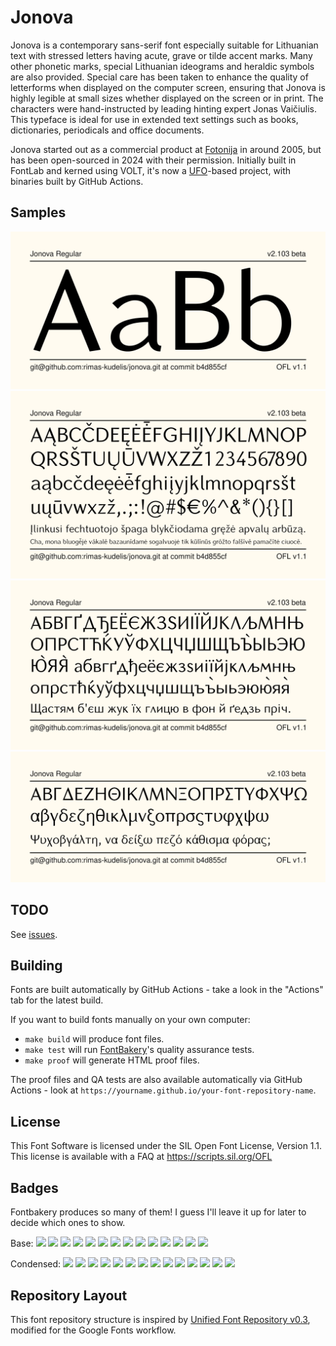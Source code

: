 # Jonova

Jonova is a contemporary sans-serif font especially suitable for Lithuanian text with stressed letters having acute, grave or tilde accent marks. Many other phonetic marks, special Lithuanian ideograms and heraldic symbols are also provided. Special care has been taken to enhance the quality of letterforms when displayed on the computer screen, ensuring that Jonova is highly legible at small sizes whether displayed on the screen or in print. The characters were hand-instructed by leading hinting expert Jonas Vaičiulis. This typeface is ideal for use in extended text settings such as books, dictionaries, periodicals and office documents.

Jonova started out as a commercial product at [Fotonija](https://www.fotonija.lt) in around 2005, but has been open-sourced in 2024 with their permission. Initially built in FontLab and kerned using VOLT, it's now a [UFO](https://unifiedfontobject.org/)-based project, with binaries built by GitHub Actions.

## Samples

![Sample Image](documentation/image1.png)
![Latin alphabet sample image](documentation/image2.png)
![Cyrillic alphabet sample image](documentation/image3.png)
![Greek alphabet sample image](documentation/image4.png)

## TODO

See [issues](https://github.com/rimas-kudelis/jonova/issues).

## Building

Fonts are built automatically by GitHub Actions - take a look in the "Actions" tab for the latest build.

If you want to build fonts manually on your own computer:

* `make build` will produce font files.
* `make test` will run [FontBakery](https://github.com/rimas-kudelis/fontbakery)'s quality assurance tests.
* `make proof` will generate HTML proof files.

The proof files and QA tests are also available automatically via GitHub Actions - look at `https://yourname.github.io/your-font-repository-name`.

## License

This Font Software is licensed under the SIL Open Font License, Version 1.1.
This license is available with a FAQ at
https://scripts.sil.org/OFL

## Badges

Fontbakery produces so many of them! I guess I'll leave it up for later to decide which ones to show.

Base:
[![][Jonova Fontbakery QA]](https://rimas-kudelis.github.io/jonova/fontbakery/Jonova/fontbakery-report.html)
[![][Jonova Universal Profile Checks]](https://rimas-kudelis.github.io/jonova/fontbakery/Jonova/fontbakery-report.html)
[![][Jonova Outline Checks]](https://rimas-kudelis.github.io/jonova/fontbakery/Jonova/fontbakery-report.html)
[![][Jonova Shaping Checks]](https://rimas-kudelis.github.io/jonova/fontbakery/Jonova/fontbakery-report.html)
[![][Jonova Article Checks]](https://rimas-kudelis.github.io/jonova/fontbakery/Jonova/fontbakery-report.html)
[![][Jonova Description Checks]](https://rimas-kudelis.github.io/jonova/fontbakery/Jonova/fontbakery-report.html)
[![][Jonova Family Checks]](https://rimas-kudelis.github.io/jonova/fontbakery/Jonova/fontbakery-report.html)
[![][Jonova Font File Checks]](https://rimas-kudelis.github.io/jonova/fontbakery/Jonova/fontbakery-report.html)
[![][Jonova Glyphset Checks]](https://rimas-kudelis.github.io/jonova/fontbakery/Jonova/fontbakery-report.html)
[![][Jonova Metadata Checks]](https://rimas-kudelis.github.io/jonova/fontbakery/Jonova/fontbakery-report.html)
[![][Jonova Name Table Checks]](https://rimas-kudelis.github.io/jonova/fontbakery/Jonova/fontbakery-report.html)
[![][Jonova OpenType Specification Checks]](https://rimas-kudelis.github.io/jonova/fontbakery/Jonova/fontbakery-report.html)
[![][Jonova Repository Checks]](https://rimas-kudelis.github.io/jonova/fontbakery/Jonova/fontbakery-report.html)
[![][Jonova Superfamily Checks]](https://rimas-kudelis.github.io/jonova/fontbakery/Jonova/fontbakery-report.html)
<!--[![][Jonova GF Profile]](https://rimas-kudelis.github.io/jonova/fontbakery/Jonova/fontbakery-report.html)-->

Condensed:
[![][Jonova Condensed Fontbakery QA]](https://rimas-kudelis.github.io/jonova/fontbakery/JonovaCondensed/fontbakery-report.html)
[![][Jonova Condensed Universal Profile Checks]](https://rimas-kudelis.github.io/jonova/fontbakery/JonovaCondensed/fontbakery-report.html)
[![][Jonova Condensed Outline Checks]](https://rimas-kudelis.github.io/jonova/fontbakery/JonovaCondensed/fontbakery-report.html)
[![][Jonova Condensed Shaping Checks]](https://rimas-kudelis.github.io/jonova/fontbakery/JonovaCondensed/fontbakery-report.html)
[![][Jonova Condensed Article Checks]](https://rimas-kudelis.github.io/jonova/fontbakery/JonovaCondensed/fontbakery-report.html)
[![][Jonova Condensed Description Checks]](https://rimas-kudelis.github.io/jonova/fontbakery/JonovaCondensed/fontbakery-report.html)
[![][Jonova Condensed Family Checks]](https://rimas-kudelis.github.io/jonova/fontbakery/JonovaCondensed/fontbakery-report.html)
[![][Jonova Condensed Font File Checks]](https://rimas-kudelis.github.io/jonova/fontbakery/JonovaCondensed/fontbakery-report.html)
[![][Jonova Condensed Glyphset Checks]](https://rimas-kudelis.github.io/jonova/fontbakery/JonovaCondensed/fontbakery-report.html)
[![][Jonova Condensed Metadata Checks]](https://rimas-kudelis.github.io/jonova/fontbakery/JonovaCondensed/fontbakery-report.html)
[![][Jonova Condensed Name Table Checks]](https://rimas-kudelis.github.io/jonova/fontbakery/JonovaCondensed/fontbakery-report.html)
[![][Jonova Condensed OpenType Specification Checks]](https://rimas-kudelis.github.io/jonova/fontbakery/JonovaCondensed/fontbakery-report.html)
[![][Jonova Condensed Repository Checks]](https://rimas-kudelis.github.io/jonova/fontbakery/JonovaCondensed/fontbakery-report.html)
[![][Jonova Condensed Superfamily Checks]](https://rimas-kudelis.github.io/jonova/fontbakery/JonovaCondensed/fontbakery-report.html)
<!--[![][Jonova Condensed GF Profile]](https://rimas-kudelis.github.io/jonova/fontbakery/JonovaCondensed/fontbakery-report.html)-->

[Jonova Fontbakery QA]: https://img.shields.io/endpoint?url=https%3A%2F%2Fraw.githubusercontent.com%2Frimas-kudelis%2Fjonova%2Fgh-pages%2Fbadges%2FJonova%2Foverall.json
[Jonova Universal Profile Checks]: https://img.shields.io/endpoint?url=https%3A%2F%2Fraw.githubusercontent.com%2Frimas-kudelis%2Fjonova%2Fgh-pages%2Fbadges%2FJonova%2FUniversalProfileChecks.json
[Jonova Outline Checks]: https://img.shields.io/endpoint?url=https%3A%2F%2Fraw.githubusercontent.com%2Frimas-kudelis%2Fjonova%2Fgh-pages%2Fbadges%2FJonova%2FOutlineChecks.json
[Jonova Shaping Checks]: https://img.shields.io/endpoint?url=https%3A%2F%2Fraw.githubusercontent.com%2Frimas-kudelis%2Fjonova%2Fgh-pages%2Fbadges%2FJonova%2FShapingChecks.json
[Jonova Article Checks]: https://img.shields.io/endpoint?url=https%3A%2F%2Fraw.githubusercontent.com%2Frimas-kudelis%2Fjonova%2Fgh-pages%2Fbadges%2FJonova%2FArticleChecks.json
[Jonova Description Checks]: https://img.shields.io/endpoint?url=https%3A%2F%2Fraw.githubusercontent.com%2Frimas-kudelis%2Fjonova%2Fgh-pages%2Fbadges%2FJonova%2FDescriptionChecks.json
[Jonova Family Checks]: https://img.shields.io/endpoint?url=https%3A%2F%2Fraw.githubusercontent.com%2Frimas-kudelis%2Fjonova%2Fgh-pages%2Fbadges%2FJonova%2FFamilyChecks.json
[Jonova Font File Checks]: https://img.shields.io/endpoint?url=https%3A%2F%2Fraw.githubusercontent.com%2Frimas-kudelis%2Fjonova%2Fgh-pages%2Fbadges%2FJonova%2FFontFileChecks.json
[Jonova Glyphset Checks]: https://img.shields.io/endpoint?url=https%3A%2F%2Fraw.githubusercontent.com%2Frimas-kudelis%2Fjonova%2Fgh-pages%2Fbadges%2FJonova%2FGlyphsetChecks.json
[Jonova Metadata Checks]: https://img.shields.io/endpoint?url=https%3A%2F%2Fraw.githubusercontent.com%2Frimas-kudelis%2Fjonova%2Fgh-pages%2Fbadges%2FJonova%2FMetadataChecks.json
[Jonova Name Table Checks]: https://img.shields.io/endpoint?url=https%3A%2F%2Fraw.githubusercontent.com%2Frimas-kudelis%2Fjonova%2Fgh-pages%2Fbadges%2FJonova%2FNametablechecks.json
[Jonova OpenType Specification Checks]: https://img.shields.io/endpoint?url=https%3A%2F%2Fraw.githubusercontent.com%2Frimas-kudelis%2Fjonova%2Fgh-pages%2Fbadges%2FJonova%2FOpenTypeSpecificationChecks.json
[Jonova Repository Checks]: https://img.shields.io/endpoint?url=https%3A%2F%2Fraw.githubusercontent.com%2Frimas-kudelis%2Fjonova%2Fgh-pages%2Fbadges%2FJonova%2FRepositoryChecks.json
[Jonova Superfamily Checks]: https://img.shields.io/endpoint?url=https%3A%2F%2Fraw.githubusercontent.com%2Frimas-kudelis%2Fjonova%2Fgh-pages%2Fbadges%2FJonova%2FSuperfamilyChecks.json
[Jonova GF Profile]: https://img.shields.io/endpoint?url=https%3A%2F%2Fraw.githubusercontent.com%2Frimas-kudelis%2Fjonova%2Fgh-pages%2Fbadges%2FJonova%2FGoogleFonts.json

[Jonova Condensed Fontbakery QA]: https://img.shields.io/endpoint?url=https%3A%2F%2Fraw.githubusercontent.com%2Frimas-kudelis%2Fjonova%2Fgh-pages%2Fbadges%2FJonovaCondensed/overall.json
[Jonova Condensed Universal Profile Checks]: https://img.shields.io/endpoint?url=https%3A%2F%2Fraw.githubusercontent.com%2Frimas-kudelis%2Fjonova%2Fgh-pages%2Fbadges%2FJonovaCondensed/UniversalProfileChecks.json
[Jonova Condensed Outline Checks]: https://img.shields.io/endpoint?url=https%3A%2F%2Fraw.githubusercontent.com%2Frimas-kudelis%2Fjonova%2Fgh-pages%2Fbadges%2FJonovaCondensed/OutlineChecks.json
[Jonova Condensed Shaping Checks]: https://img.shields.io/endpoint?url=https%3A%2F%2Fraw.githubusercontent.com%2Frimas-kudelis%2Fjonova%2Fgh-pages%2Fbadges%2FJonovaCondensed/ShapingChecks.json
[Jonova Condensed Article Checks]: https://img.shields.io/endpoint?url=https%3A%2F%2Fraw.githubusercontent.com%2Frimas-kudelis%2Fjonova%2Fgh-pages%2Fbadges%2FJonovaCondensed/ArticleChecks.json
[Jonova Condensed Description Checks]: https://img.shields.io/endpoint?url=https%3A%2F%2Fraw.githubusercontent.com%2Frimas-kudelis%2Fjonova%2Fgh-pages%2Fbadges%2FJonovaCondensed/DescriptionChecks.json
[Jonova Condensed Family Checks]: https://img.shields.io/endpoint?url=https%3A%2F%2Fraw.githubusercontent.com%2Frimas-kudelis%2Fjonova%2Fgh-pages%2Fbadges%2FJonovaCondensed/FamilyChecks.json
[Jonova Condensed Font File Checks]: https://img.shields.io/endpoint?url=https%3A%2F%2Fraw.githubusercontent.com%2Frimas-kudelis%2Fjonova%2Fgh-pages%2Fbadges%2FJonovaCondensed/FontFileChecks.json
[Jonova Condensed Glyphset Checks]: https://img.shields.io/endpoint?url=https%3A%2F%2Fraw.githubusercontent.com%2Frimas-kudelis%2Fjonova%2Fgh-pages%2Fbadges%2FJonovaCondensed/GlyphsetChecks.json
[Jonova Condensed Metadata Checks]: https://img.shields.io/endpoint?url=https%3A%2F%2Fraw.githubusercontent.com%2Frimas-kudelis%2Fjonova%2Fgh-pages%2Fbadges%2FJonovaCondensed/MetadataChecks.json
[Jonova Condensed Name Table Checks]: https://img.shields.io/endpoint?url=https%3A%2F%2Fraw.githubusercontent.com%2Frimas-kudelis%2Fjonova%2Fgh-pages%2Fbadges%2FJonovaCondensed/Nametablechecks.json
[Jonova Condensed OpenType Specification Checks]: https://img.shields.io/endpoint?url=https%3A%2F%2Fraw.githubusercontent.com%2Frimas-kudelis%2Fjonova%2Fgh-pages%2Fbadges%2FJonovaCondensed/OpenTypeSpecificationChecks.json
[Jonova Condensed Repository Checks]: https://img.shields.io/endpoint?url=https%3A%2F%2Fraw.githubusercontent.com%2Frimas-kudelis%2Fjonova%2Fgh-pages%2Fbadges%2FJonovaCondensed/RepositoryChecks.json
[Jonova Condensed Superfamily Checks]: https://img.shields.io/endpoint?url=https%3A%2F%2Fraw.githubusercontent.com%2Frimas-kudelis%2Fjonova%2Fgh-pages%2Fbadges%2FJonovaCondensed/SuperfamilyChecks.json
[Jonova Condensed GF Profile]: https://img.shields.io/endpoint?url=https%3A%2F%2Fraw.githubusercontent.com%2Frimas-kudelis%2Fjonova%2Fgh-pages%2Fbadges%2FJonovaCondensed/GoogleFonts.json


## Repository Layout

This font repository structure is inspired by [Unified Font Repository v0.3](https://github.com/unified-font-repository/Unified-Font-Repository), modified for the Google Fonts workflow.
